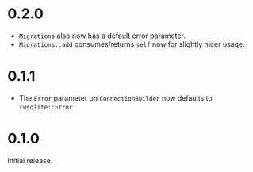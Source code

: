 # 0.2.0

- `Migrations` also now has a default error parameter.
- `Migrations::add` consumes/returns `self` now for slightly nicer usage.

# 0.1.1

- The `Error` parameter on `ConnectionBuilder` now defaults to `rusqlite::Error`

# 0.1.0

Initial release.